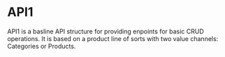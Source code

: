 # API1

API1 is a basline API structure for providing enpoints for basic CRUD operations. It is based on a product line of sorts with two value channels: Categories or Products.
